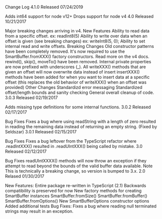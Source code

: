 Change Log
4.1.0
Released 07/24/2019

Adds int64 support for node v12+
Drops support for node v4
4.0
Released 10/21/2017

Major breaking changes arriving in v4.
New Features
Ability to read data from a specific offset. ex: readInt8(5)
Ability to write over data when an offset is given (see breaking changes) ex: writeInt8(5, 0);
Ability to set internal read and write offsets.
Breaking Changes
Old constructor patterns have been completely removed. It's now required to use the SmartBuffer.fromXXX() factory constructors. Read more on the v4 docs.
rewind(), skip(), moveTo() have been removed.
Internal private properties are now prefixed with underscores (_).
All writeXXX() methods that are given an offset will now overwrite data instead of insert
insertXXX() methods have been added for when you want to insert data at a specific offset (this replaces the old behavior of writeXXX() when an offset was provided)
Other Changes
Standardizd error messaging
Standardized offset/length bounds and sanity checking
General overall cleanup of code.
3.0.3
Released 02/19/2017

Adds missing type definitions for some internal functions.
3.0.2
Released 02/17/2017

Bug Fixes
Fixes a bug where using readString with a length of zero resulted in reading the remaining data instead of returning an empty string. (Fixed by Seldszar)
3.0.1
Released 02/15/2017

Bug Fixes
Fixes a bug leftover from the TypeScript refactor where .readIntXXX() resulted in .readUIntXXX() being called by mistake.
3.0
Released 02/12/2017

Bug Fixes
readUIntXXXX() methods will now throw an exception if they attempt to read beyond the bounds of the valid buffer data available.
Note This is technically a breaking change, so version is bumped to 3.x.
2.0
Relased 01/30/2017

New Features:
Entire package re-written in TypeScript (2.1)
Backwards compatibility is preserved for now
New factory methods for creating SmartBuffer instances
SmartBuffer.fromSize()
SmartBuffer.fromBuffer()
SmartBuffer.fromOptions()
New SmartBufferOptions constructor options
Added additional tests
Bug Fixes:
Fixes a bug where reading null terminated strings may result in an exception.
